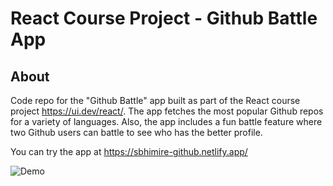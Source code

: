 # React Course Project - Github Battle App

## About

Code repo for the "Github Battle" app built as part of the React course project https://ui.dev/react/. The app fetches the most popular Github repos for a variety of languages. Also, the app includes a fun battle feature where two Github users can battle to see who has the better profile.

You can try the app at https://sbhimire-github.netlify.app/

![Demo](demo.gif)

